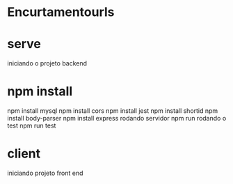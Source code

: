 # Encurtamentourls
# serve
iniciando o projeto backend
# npm install
 npm install mysql
 npm install cors
 npm install jest
 npm install shortid
 npm install body-parser
 npm install express
rodando servidor npm run
rodando o test npm run test

# client
iniciando projeto front end

